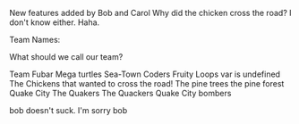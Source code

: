 New features added by Bob and Carol
Why did the chicken cross the road?
I don't know either.  Haha.

Team Names:

What should we call our team?





Team Fubar
Mega turtles
Sea-Town Coders
Fruity Loops
var <teamName> is undefined
The Chickens that wanted to cross the road!
The pine trees
the pine forest
Quake City
The Quakers
The Quackers
Quake City bombers











bob doesn't suck. I'm sorry bob

